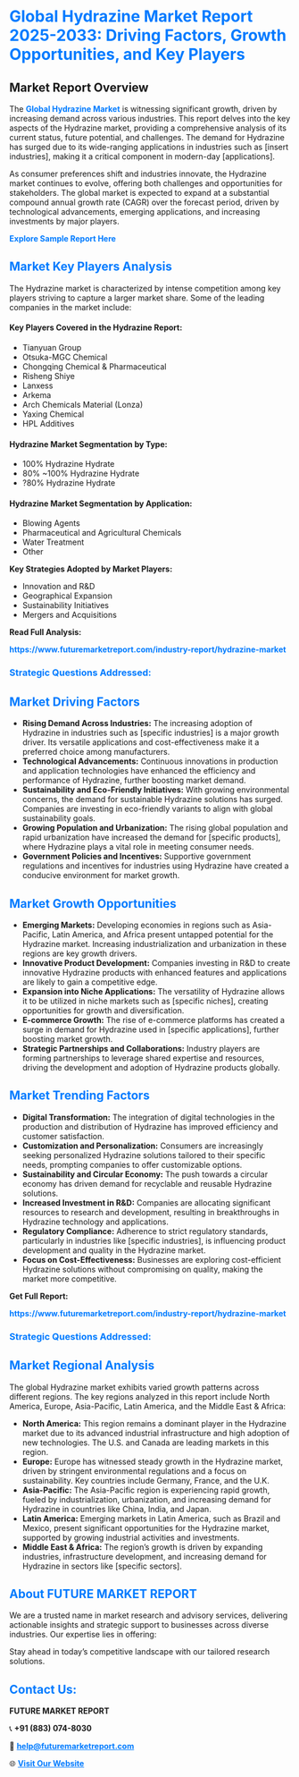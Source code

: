 <h1 style="color: #007BFF;">Global Hydrazine Market Report 2025-2033: Driving Factors, Growth Opportunities, and Key Players</h1>

<section id="overview">
<h2>Market Report Overview</h2>
<p>The <a href="https://www.futuremarketreport.com/industry-report/hydrazine-market" style="color: #007BFF; text-decoration: none;"><strong>Global Hydrazine Market</strong></a> is witnessing significant growth, driven by increasing demand across various industries. This report delves into the key aspects of the Hydrazine market, providing a comprehensive analysis of its current status, future potential, and challenges. The demand for Hydrazine has surged due to its wide-ranging applications in industries such as [insert industries], making it a critical component in modern-day [applications].</p>
<p>As consumer preferences shift and industries innovate, the Hydrazine market continues to evolve, offering both challenges and opportunities for stakeholders. The global market is expected to expand at a substantial compound annual growth rate (CAGR) over the forecast period, driven by technological advancements, emerging applications, and increasing investments by major players.</p>
</section>

<section id="overview">
<p><a href="https://www.futuremarketreport.com/request-sample/reportId=104165" style="color: #007BFF; text-decoration: none;"><strong>Explore Sample Report Here</strong></a></p>
</section>

<section id="key-players">
<h2 style="color: #007BFF;">Market Key Players Analysis</h2>
<p>The Hydrazine market is characterized by intense competition among key players striving to capture a larger market share. Some of the leading companies in the market include:</p>
<h4>Key Players Covered in the Hydrazine Report:</h4>
<ul><li>Tianyuan Group</li><li>Otsuka-MGC Chemical</li><li>Chongqing Chemical &amp; Pharmaceutical</li><li>Risheng Shiye</li><li>Lanxess</li><li>Arkema</li><li>Arch Chemicals Material (Lonza)</li><li>Yaxing Chemical</li><li>HPL Additives</li></ul>
<h4>Hydrazine Market Segmentation by Type:</h4>
<ul><li>100% Hydrazine Hydrate</li><li>80% ~100% Hydrazine Hydrate</li><li>?80% Hydrazine Hydrate</li></ul>

<h4>Hydrazine Market Segmentation by Application:</h4>
<ul><li>Blowing Agents</li><li>Pharmaceutical and Agricultural Chemicals</li><li>Water Treatment</li><li>Other</li></ul>
<p><strong>Key Strategies Adopted by Market Players:</strong></p>
<ul>
<li>Innovation and R&D</li>
<li>Geographical Expansion</li>
<li>Sustainability Initiatives</li>
<li>Mergers and Acquisitions</li>
</ul>
</section>

<section>
<p><strong>Read Full Analysis: </strong></p><a href="https://www.futuremarketreport.com/industry-report/hydrazine-market" style="color: #007BFF; text-decoration: none;"><strong>https://www.futuremarketreport.com/industry-report/hydrazine-market</strong></a>
<h3 style="color: #007BFF;">Strategic Questions Addressed:</h3>
</section>

<section id="driving-factors">
<h2 style="color: #007BFF;">Market Driving Factors</h2>
<ul>
<li><strong>Rising Demand Across Industries:</strong> The increasing adoption of Hydrazine in industries such as [specific industries] is a major growth driver. Its versatile applications and cost-effectiveness make it a preferred choice among manufacturers.</li>
<li><strong>Technological Advancements:</strong> Continuous innovations in production and application technologies have enhanced the efficiency and performance of Hydrazine, further boosting market demand.</li>
<li><strong>Sustainability and Eco-Friendly Initiatives:</strong> With growing environmental concerns, the demand for sustainable Hydrazine solutions has surged. Companies are investing in eco-friendly variants to align with global sustainability goals.</li>
<li><strong>Growing Population and Urbanization:</strong> The rising global population and rapid urbanization have increased the demand for [specific products], where Hydrazine plays a vital role in meeting consumer needs.</li>
<li><strong>Government Policies and Incentives:</strong> Supportive government regulations and incentives for industries using Hydrazine have created a conducive environment for market growth.</li>
</ul>
</section>

<section id="growth-opportunities">
<h2 style="color: #007BFF;">Market Growth Opportunities</h2>
<ul>
<li><strong>Emerging Markets:</strong> Developing economies in regions such as Asia-Pacific, Latin America, and Africa present untapped potential for the Hydrazine market. Increasing industrialization and urbanization in these regions are key growth drivers.</li>
<li><strong>Innovative Product Development:</strong> Companies investing in R&D to create innovative Hydrazine products with enhanced features and applications are likely to gain a competitive edge.</li>
<li><strong>Expansion into Niche Applications:</strong> The versatility of Hydrazine allows it to be utilized in niche markets such as [specific niches], creating opportunities for growth and diversification.</li>
<li><strong>E-commerce Growth:</strong> The rise of e-commerce platforms has created a surge in demand for Hydrazine used in [specific applications], further boosting market growth.</li>
<li><strong>Strategic Partnerships and Collaborations:</strong> Industry players are forming partnerships to leverage shared expertise and resources, driving the development and adoption of Hydrazine products globally.</li>
</ul>
</section>

<section id="trending-factors">
<h2 style="color: #007BFF;">Market Trending Factors</h2>
<ul>
<li><strong>Digital Transformation:</strong> The integration of digital technologies in the production and distribution of Hydrazine has improved efficiency and customer satisfaction.</li>
<li><strong>Customization and Personalization:</strong> Consumers are increasingly seeking personalized Hydrazine solutions tailored to their specific needs, prompting companies to offer customizable options.</li>
<li><strong>Sustainability and Circular Economy:</strong> The push towards a circular economy has driven demand for recyclable and reusable Hydrazine solutions.</li>
<li><strong>Increased Investment in R&D:</strong> Companies are allocating significant resources to research and development, resulting in breakthroughs in Hydrazine technology and applications.</li>
<li><strong>Regulatory Compliance:</strong> Adherence to strict regulatory standards, particularly in industries like [specific industries], is influencing product development and quality in the Hydrazine market.</li>
<li><strong>Focus on Cost-Effectiveness:</strong> Businesses are exploring cost-efficient Hydrazine solutions without compromising on quality, making the market more competitive.</li>
</ul>
</section>

<section>
<p><strong>Get Full Report: </strong></p><a href="https://www.futuremarketreport.com/industry-report/hydrazine-market" style="color: #007BFF; text-decoration: none;"><strong>https://www.futuremarketreport.com/industry-report/hydrazine-market</strong></a>
<h3 style="color: #007BFF;">Strategic Questions Addressed:</h3>
</section>


<section id="regional-analysis">
<h2 style="color: #007BFF;">Market Regional Analysis</h2>
<p>The global Hydrazine market exhibits varied growth patterns across different regions. The key regions analyzed in this report include North America, Europe, Asia-Pacific, Latin America, and the Middle East & Africa:</p>
<ul>
<li><strong>North America:</strong> This region remains a dominant player in the Hydrazine market due to its advanced industrial infrastructure and high adoption of new technologies. The U.S. and Canada are leading markets in this region.</li>
<li><strong>Europe:</strong> Europe has witnessed steady growth in the Hydrazine market, driven by stringent environmental regulations and a focus on sustainability. Key countries include Germany, France, and the U.K.</li>
<li><strong>Asia-Pacific:</strong> The Asia-Pacific region is experiencing rapid growth, fueled by industrialization, urbanization, and increasing demand for Hydrazine in countries like China, India, and Japan.</li>
<li><strong>Latin America:</strong> Emerging markets in Latin America, such as Brazil and Mexico, present significant opportunities for the Hydrazine market, supported by growing industrial activities and investments.</li>
<li><strong>Middle East & Africa:</strong> The region’s growth is driven by expanding industries, infrastructure development, and increasing demand for Hydrazine in sectors like [specific sectors].</li>
</ul>
</section>

<footer>
<h2 style="color: #007BFF;">About FUTURE MARKET REPORT</h2>
<p>We are a trusted name in market research and advisory services, delivering actionable insights and strategic support to businesses across diverse industries. Our expertise lies in offering:</p>

<p>Stay ahead in today’s competitive landscape with our tailored research solutions.</p>

<h2 style="color: #007BFF;">Contact Us:</h2>
<p><strong>FUTURE MARKET REPORT</strong></p>
<p>📞 <strong>+91 (883) 074-8030</strong></p>
<p>📧 <strong><a href="mailto:help@futuremarketreport.com" style="color: #007BFF;">help@futuremarketreport.com</a></strong></p>
<p>🌐 <strong><a href="https://www.futuremarketreport.com/" style="color: #007BFF;">Visit Our Website</a></strong></p>
</footer>